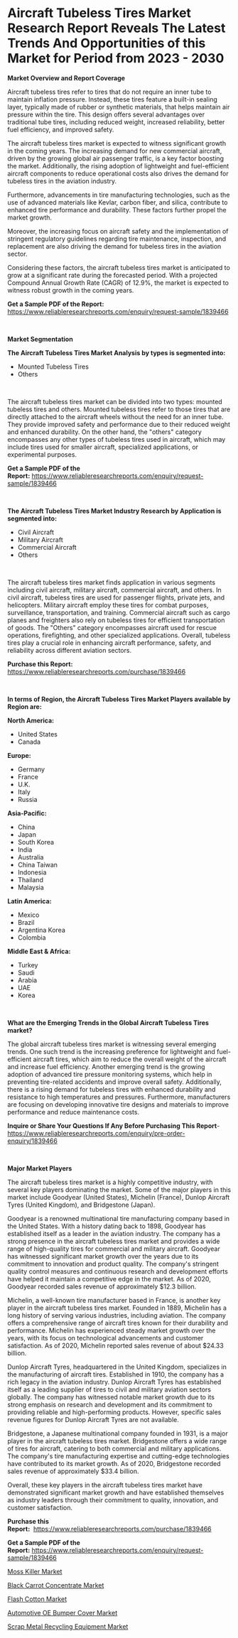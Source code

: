 <p><h1>Aircraft Tubeless Tires Market Research Report Reveals The Latest Trends And Opportunities of this Market for Period from 2023 - 2030</h1></p><p><strong>Market Overview and Report Coverage</strong></p>
<p><p>Aircraft tubeless tires refer to tires that do not require an inner tube to maintain inflation pressure. Instead, these tires feature a built-in sealing layer, typically made of rubber or synthetic materials, that helps maintain air pressure within the tire. This design offers several advantages over traditional tube tires, including reduced weight, increased reliability, better fuel efficiency, and improved safety.</p><p>The aircraft tubeless tires market is expected to witness significant growth in the coming years. The increasing demand for new commercial aircraft, driven by the growing global air passenger traffic, is a key factor boosting the market. Additionally, the rising adoption of lightweight and fuel-efficient aircraft components to reduce operational costs also drives the demand for tubeless tires in the aviation industry.</p><p>Furthermore, advancements in tire manufacturing technologies, such as the use of advanced materials like Kevlar, carbon fiber, and silica, contribute to enhanced tire performance and durability. These factors further propel the market growth.</p><p>Moreover, the increasing focus on aircraft safety and the implementation of stringent regulatory guidelines regarding tire maintenance, inspection, and replacement are also driving the demand for tubeless tires in the aviation sector.</p><p>Considering these factors, the aircraft tubeless tires market is anticipated to grow at a significant rate during the forecasted period. With a projected Compound Annual Growth Rate (CAGR) of 12.9%, the market is expected to witness robust growth in the coming years.</p></p>
<p><strong>Get a Sample PDF of the Report:</strong> <a href="https://www.reliableresearchreports.com/enquiry/request-sample/1839466">https://www.reliableresearchreports.com/enquiry/request-sample/1839466</a></p>
<p>&nbsp;</p>
<p><strong>Market Segmentation</strong></p>
<p><strong>The Aircraft Tubeless Tires Market Analysis by types is segmented into:</strong></p>
<p><ul><li>Mounted Tubeless Tires</li><li>Others</li></ul></p>
<p>&nbsp;</p>
<p><p>The aircraft tubeless tires market can be divided into two types: mounted tubeless tires and others. Mounted tubeless tires refer to those tires that are directly attached to the aircraft wheels without the need for an inner tube. They provide improved safety and performance due to their reduced weight and enhanced durability. On the other hand, the "others" category encompasses any other types of tubeless tires used in aircraft, which may include tires used for smaller aircraft, specialized applications, or experimental purposes.</p></p>
<p><strong>Get a Sample PDF of the Report:</strong>&nbsp;<a href="https://www.reliableresearchreports.com/enquiry/request-sample/1839466">https://www.reliableresearchreports.com/enquiry/request-sample/1839466</a></p>
<p>&nbsp;</p>
<p><strong>The Aircraft Tubeless Tires Market Industry Research by Application is segmented into:</strong></p>
<p><ul><li>Civil Aircraft</li><li>Military Aircraft</li><li>Commercial Aircraft</li><li>Others</li></ul></p>
<p>&nbsp;</p>
<p><p>The aircraft tubeless tires market finds application in various segments including civil aircraft, military aircraft, commercial aircraft, and others. In civil aircraft, tubeless tires are used for passenger flights, private jets, and helicopters. Military aircraft employ these tires for combat purposes, surveillance, transportation, and training. Commercial aircraft such as cargo planes and freighters also rely on tubeless tires for efficient transportation of goods. The "Others" category encompasses aircraft used for rescue operations, firefighting, and other specialized applications. Overall, tubeless tires play a crucial role in enhancing aircraft performance, safety, and reliability across different aviation sectors.</p></p>
<p><strong>Purchase this Report:</strong>&nbsp; <a href="https://www.reliableresearchreports.com/purchase/1839466">https://www.reliableresearchreports.com/purchase/1839466</a></p>
<p>&nbsp;</p>
<p><strong>In terms of Region, the Aircraft Tubeless Tires Market Players available by Region are:</strong></p>
<p>
    <p> <strong> North America: </strong>
        <ul>
            <li>United States</li>
            <li>Canada</li>
        </ul>
        </p> 
    <p> <strong> Europe: </strong>
        <ul>
            <li>Germany</li>
            <li>France</li>
            <li>U.K.</li>
            <li>Italy</li>
            <li>Russia</li>
        </ul>
        </p> 
    <p> <strong> Asia-Pacific: </strong>
        <ul>
            <li>China</li>
            <li>Japan</li>
            <li>South Korea</li>
            <li>India</li>
            <li>Australia</li>
            <li>China Taiwan</li>
            <li>Indonesia</li>
            <li>Thailand</li>
            <li>Malaysia</li>
        </ul>
        </p> 
    <p> <strong> Latin America: </strong>
        <ul>
            <li>Mexico</li>
            <li>Brazil</li>
            <li>Argentina Korea</li>
            <li>Colombia</li>
        </ul>
        </p> 
    <p> <strong> Middle East & Africa: </strong>
        <ul>
            <li>Turkey</li>
            <li>Saudi</li>
            <li>Arabia</li>
            <li>UAE</li>
            <li>Korea</li>
        </ul>
    </p>
    </p>
<p>&nbsp;</p>
<p><strong>What are the Emerging Trends in the Global Aircraft Tubeless Tires market?</strong></p>
<p><p>The global aircraft tubeless tires market is witnessing several emerging trends. One such trend is the increasing preference for lightweight and fuel-efficient aircraft tires, which aim to reduce the overall weight of the aircraft and increase fuel efficiency. Another emerging trend is the growing adoption of advanced tire pressure monitoring systems, which help in preventing tire-related accidents and improve overall safety. Additionally, there is a rising demand for tubeless tires with enhanced durability and resistance to high temperatures and pressures. Furthermore, manufacturers are focusing on developing innovative tire designs and materials to improve performance and reduce maintenance costs.</p></p>
<p><strong>Inquire or Share Your Questions If Any Before Purchasing This Report</strong>- <a href="https://www.reliableresearchreports.com/enquiry/pre-order-enquiry/1839466">https://www.reliableresearchreports.com/enquiry/pre-order-enquiry/1839466</a></p>
<p>&nbsp;</p>
<p><strong>Major Market Players</strong></p>
<p><p>The aircraft tubeless tires market is a highly competitive industry, with several key players dominating the market. Some of the major players in this market include Goodyear (United States), Michelin (France), Dunlop Aircraft Tyres (United Kingdom), and Bridgestone (Japan). </p><p>Goodyear is a renowned multinational tire manufacturing company based in the United States. With a history dating back to 1898, Goodyear has established itself as a leader in the aviation industry. The company has a strong presence in the aircraft tubeless tires market and provides a wide range of high-quality tires for commercial and military aircraft. Goodyear has witnessed significant market growth over the years due to its commitment to innovation and product quality. The company's stringent quality control measures and continuous research and development efforts have helped it maintain a competitive edge in the market. As of 2020, Goodyear recorded sales revenue of approximately $12.3 billion.</p><p>Michelin, a well-known tire manufacturer based in France, is another key player in the aircraft tubeless tires market. Founded in 1889, Michelin has a long history of serving various industries, including aviation. The company offers a comprehensive range of aircraft tires known for their durability and performance. Michelin has experienced steady market growth over the years, with its focus on technological advancements and customer satisfaction. As of 2020, Michelin reported sales revenue of about $24.33 billion.</p><p>Dunlop Aircraft Tyres, headquartered in the United Kingdom, specializes in the manufacturing of aircraft tires. Established in 1910, the company has a rich legacy in the aviation industry. Dunlop Aircraft Tyres has established itself as a leading supplier of tires to civil and military aviation sectors globally. The company has witnessed notable market growth due to its strong emphasis on research and development and its commitment to providing reliable and high-performing products. However, specific sales revenue figures for Dunlop Aircraft Tyres are not available.</p><p>Bridgestone, a Japanese multinational company founded in 1931, is a major player in the aircraft tubeless tires market. Bridgestone offers a wide range of tires for aircraft, catering to both commercial and military applications. The company's tire manufacturing expertise and cutting-edge technologies have contributed to its market growth. As of 2020, Bridgestone recorded sales revenue of approximately $33.4 billion.</p><p>Overall, these key players in the aircraft tubeless tires market have demonstrated significant market growth and have established themselves as industry leaders through their commitment to quality, innovation, and customer satisfaction.</p></p>
<p><strong>Purchase this Report:</strong>&nbsp;&nbsp;<a href="https://www.reliableresearchreports.com/purchase/1839466">https://www.reliableresearchreports.com/purchase/1839466</a></p>
<p></p>
<p><strong>Get a Sample PDF of the Report:</strong>&nbsp;<a href="https://www.reliableresearchreports.com/enquiry/request-sample/1839466">https://www.reliableresearchreports.com/enquiry/request-sample/1839466</a></p>
<p><p><a href="https://www.linkedin.com/pulse/decoding-moss-killer-market-deep-dive-latest-trends-segmentation-be1oc/">Moss Killer Market</a></p><p><a href="https://medium.com/@noise.asset.organ/black-carrot-concentrate-market-insights-into-market-cagr-market-trends-and-growth-strategies-55992207a57d">Black Carrot Concentrate Market</a></p><p><a href="https://www.linkedin.com/pulse/flash-cotton-market-size-share-amp-trends-analysis-report-kug0c/">Flash Cotton Market</a></p><p><a href="https://github.com/ChiragRP21/Market-Research-Report-List-1/blob/main/automotive-oe-bumper-cover-market.md">Automotive OE Bumper Cover Market</a></p><p><a href="https://medium.com/@soap.equip.win/scrap-metal-recycling-equipment-market-size-reveals-the-best-marketing-channels-in-global-industry-d561c881b4ba">Scrap Metal Recycling Equipment Market</a></p></p>